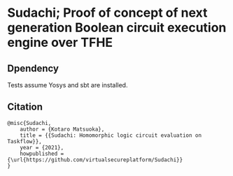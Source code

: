 
# Sudachi; Proof of concept of next generation Boolean circuit execution engine over TFHE

## Dpendency

Tests assume Yosys and sbt are installed.

## Citation

```
@misc{Sudachi,
	author = {Kotaro Matsuoka},
	title = {{Sudachi: Homomorphic logic circuit evaluation on Taskflow}},
  	year = {2021},
	howpublished = {\url{https://github.com/virtualsecureplatform/Sudachi}}
}
```
